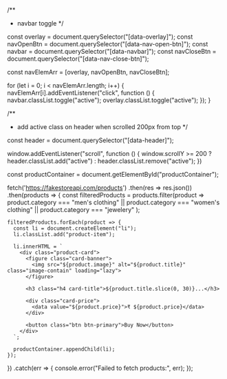 /**
 * navbar toggle
 */

const overlay = document.querySelector("[data-overlay]");
const navOpenBtn = document.querySelector("[data-nav-open-btn]");
const navbar = document.querySelector("[data-navbar]");
const navCloseBtn = document.querySelector("[data-nav-close-btn]");

const navElemArr = [overlay, navOpenBtn, navCloseBtn];

for (let i = 0; i < navElemArr.length; i++) {
  navElemArr[i].addEventListener("click", function () {
    navbar.classList.toggle("active");
    overlay.classList.toggle("active");
  });
}



/**
 * add active class on header when scrolled 200px from top
 */

const header = document.querySelector("[data-header]");

window.addEventListener("scroll", function () {
  window.scrollY >= 200 ? header.classList.add("active")
    : header.classList.remove("active");
})


const productContainer = document.getElementById("productContainer");

fetch('https://fakestoreapi.com/products')
  .then(res => res.json())
  .then(products => {
    const filteredProducts = products.filter(product =>
      product.category === "men's clothing" ||
      product.category === "women's clothing" ||
      product.category === "jewelery"
    );

    filteredProducts.forEach(product => {
      const li = document.createElement("li");
      li.classList.add("product-item");

      li.innerHTML = `
        <div class="product-card">
          <figure class="card-banner">
            <img src="${product.image}" alt="${product.title}" class="image-contain" loading="lazy">
          </figure>

          <h3 class="h4 card-title">${product.title.slice(0, 30)}...</h3>

          <div class="card-price">
            <data value="${product.price}">₹ ${product.price}</data>
          </div>

          <button class="btn btn-primary">Buy Now</button>
        </div>
      `;

      productContainer.appendChild(li);
    });
  })
  .catch(err => {
    console.error("Failed to fetch products:", err);
  });
